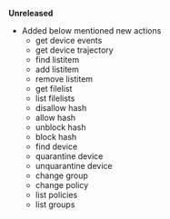 **Unreleased**
* Added below mentioned new actions
    * get device events
    * get device trajectory 
    * find listitem 
    * add listitem 
    * remove listitem 
    * get filelist 
    * list filelists
    * disallow hash
    * allow hash 
    * unblock hash 
    * block hash 
    * find device
    * quarantine device
    * unquarantine device
    * change group
    * change policy
    * list policies
    * list groups